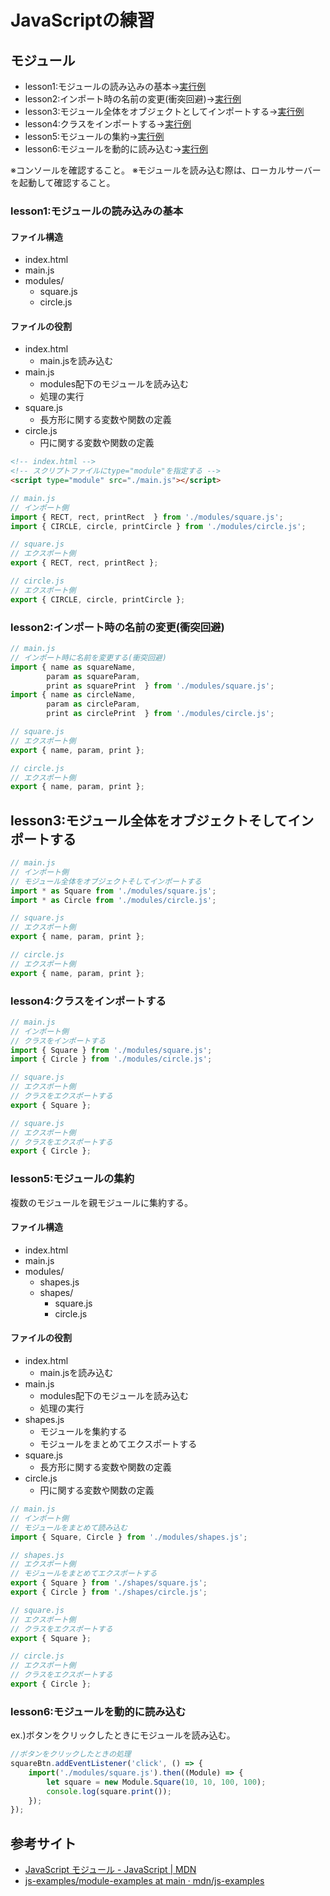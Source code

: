# JavaScriptの練習

## モジュール

- lesson1:モジュールの読み込みの基本→[実行例](https://nooneknows2020.github.io/js-lesson/module/lesson1/)
- lesson2:インポート時の名前の変更(衝突回避)→[実行例](https://nooneknows2020.github.io/js-lesson/module/lesson2/)
- lesson3:モジュール全体をオブジェクトとしてインポートする→[実行例](https://nooneknows2020.github.io/js-lesson/module/lesson3/)
- lesson4:クラスをインポートする→[実行例](https://nooneknows2020.github.io/js-lesson/module/lesson4/)
- lesson5:モジュールの集約→[実行例](https://nooneknows2020.github.io/js-lesson/module/lesson5/)
- lesson6:モジュールを動的に読み込む→[実行例](https://nooneknows2020.github.io/js-lesson/module/lesson6/)

※コンソールを確認すること。
※モジュールを読み込む際は、ローカルサーバーを起動して確認すること。

### lesson1:モジュールの読み込みの基本

#### ファイル構造

- index.html
- main.js
- modules/
    - square.js
    - circle.js

#### ファイルの役割

- index.html
    - main.jsを読み込む
- main.js
    - modules配下のモジュールを読み込む
    - 処理の実行
- square.js
    - 長方形に関する変数や関数の定義
- circle.js
    - 円に関する変数や関数の定義

```html
<!-- index.html -->
<!-- スクリプトファイルにtype="module"を指定する -->
<script type="module" src="./main.js"></script>
```

```javascript
// main.js
// インポート側
import { RECT, rect, printRect  } from './modules/square.js';
import { CIRCLE, circle, printCircle } from './modules/circle.js';
```

```javascript
// square.js
// エクスポート側
export { RECT, rect, printRect };
```

```javascript
// circle.js
// エクスポート側
export { CIRCLE, circle, printCircle };
```

### lesson2:インポート時の名前の変更(衝突回避)

```javascript
// main.js
// インポート時に名前を変更する(衝突回避)
import { name as squareName,
        param as squareParam,
        print as squarePrint  } from './modules/square.js';
import { name as circleName,
        param as circleParam,
        print as circlePrint  } from './modules/circle.js';
```

```javascript
// square.js
// エクスポート側
export { name, param, print };
```

```javascript
// circle.js
// エクスポート側
export { name, param, print };
```

## lesson3:モジュール全体をオブジェクトそしてインポートする

```javascript
// main.js
// インポート側
// モジュール全体をオブジェクトそしてインポートする
import * as Square from './modules/square.js';
import * as Circle from './modules/circle.js';
```

```javascript
// square.js
// エクスポート側
export { name, param, print };
```

```javascript
// circle.js
// エクスポート側
export { name, param, print };
```

### lesson4:クラスをインポートする

```javascript
// main.js
// インポート側
// クラスをインポートする
import { Square } from './modules/square.js';
import { Circle } from './modules/circle.js';
```

```javascript
// square.js
// エクスポート側
// クラスをエクスポートする
export { Square };
```

```javascript
// square.js
// エクスポート側
// クラスをエクスポートする
export { Circle };
```

### lesson5:モジュールの集約

複数のモジュールを親モジュールに集約する。

#### ファイル構造

- index.html
- main.js
- modules/
    - shapes.js
    - shapes/
        - square.js
        - circle.js

#### ファイルの役割

- index.html
    - main.jsを読み込む
- main.js
    - modules配下のモジュールを読み込む
    - 処理の実行
- shapes.js
    - モジュールを集約する
    - モジュールをまとめてエクスポートする
- square.js
    - 長方形に関する変数や関数の定義
- circle.js
    - 円に関する変数や関数の定義

```javascript
// main.js
// インポート側
// モジュールをまとめて読み込む
import { Square, Circle } from './modules/shapes.js';
```

```javascript
// shapes.js
// エクスポート側
// モジュールをまとめてエクスポートする
export { Square } from './shapes/square.js';
export { Circle } from './shapes/circle.js';
```

```javascript
// square.js
// エクスポート側
// クラスをエクスポートする
export { Square };
```

```javascript
// circle.js
// エクスポート側
// クラスをエクスポートする
export { Circle };
```

### lesson6:モジュールを動的に読み込む

ex.)ボタンをクリックしたときにモジュールを読み込む。

```javascript
//ボタンをクリックしたときの処理
squareBtn.addEventListener('click', () => {
    import('./modules/square.js').then((Module) => {
        let square = new Module.Square(10, 10, 100, 100);
        console.log(square.print());
    });
});
```

## 参考サイト

- [JavaScript モジュール - JavaScript | MDN](https://developer.mozilla.org/ja/docs/Web/JavaScript/Guide/Modules)
- [js-examples/module-examples at main · mdn/js-examples](https://github.com/mdn/js-examples/tree/main/module-examples)

